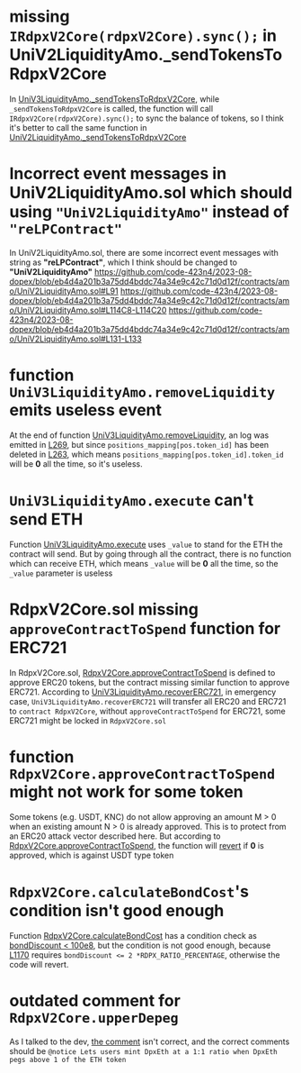 # missing `IRdpxV2Core(rdpxV2Core).sync();` in UniV2LiquidityAmo._sendTokensToRdpxV2Core
In [UniV3LiquidityAmo._sendTokensToRdpxV2Core](https://github.com/code-423n4/2023-08-dopex/blob/eb4d4a201b3a75dd4bddc74a34e9c42c71d0d12f/contracts/amo/UniV3LiquidityAmo.sol#L353-L364), while `_sendTokensToRdpxV2Core` is called, the function will call `IRdpxV2Core(rdpxV2Core).sync();` to sync the balance  of tokens, so I think it's better to call the same function in [UniV2LiquidityAmo._sendTokensToRdpxV2Core](https://github.com/code-423n4/2023-08-dopex/blob/eb4d4a201b3a75dd4bddc74a34e9c42c71d0d12f/contracts/amo/UniV2LiquidityAmo.sol#L160C12-L178)

# Incorrect event messages in UniV2LiquidityAmo.sol which should using `"UniV2LiquidityAmo"` instead of `"reLPContract"`
In UniV2LiquidityAmo.sol, there are some incorrect event messages with string as __"reLPContract"__, which I think should be changed to __"UniV2LiquidityAmo"__
https://github.com/code-423n4/2023-08-dopex/blob/eb4d4a201b3a75dd4bddc74a34e9c42c71d0d12f/contracts/amo/UniV2LiquidityAmo.sol#L91
https://github.com/code-423n4/2023-08-dopex/blob/eb4d4a201b3a75dd4bddc74a34e9c42c71d0d12f/contracts/amo/UniV2LiquidityAmo.sol#L114C8-L114C20
https://github.com/code-423n4/2023-08-dopex/blob/eb4d4a201b3a75dd4bddc74a34e9c42c71d0d12f/contracts/amo/UniV2LiquidityAmo.sol#L131-L133

# function `UniV3LiquidityAmo.removeLiquidity` emits useless event
At the end of function [UniV3LiquidityAmo.removeLiquidity](https://github.com/code-423n4/2023-08-dopex/blob/eb4d4a201b3a75dd4bddc74a34e9c42c71d0d12f/contracts/amo/UniV3LiquidityAmo.sol#L213-L270), an log was emitted in [L269](https://github.com/code-423n4/2023-08-dopex/blob/eb4d4a201b3a75dd4bddc74a34e9c42c71d0d12f/contracts/amo/UniV3LiquidityAmo.sol#L269), but since `positions_mapping[pos.token_id]` has been deleted in [L263](https://github.com/code-423n4/2023-08-dopex/blob/eb4d4a201b3a75dd4bddc74a34e9c42c71d0d12f/contracts/amo/UniV3LiquidityAmo.sol#L263), which means `positions_mapping[pos.token_id].token_id` will be __0__ all the time, so it's useless.

# `UniV3LiquidityAmo.execute` can't send ETH
Function [UniV3LiquidityAmo.execute](https://github.com/code-423n4/2023-08-dopex/blob/eb4d4a201b3a75dd4bddc74a34e9c42c71d0d12f/contracts/amo/UniV3LiquidityAmo.sol#L339-L346) uses `_value` to stand for the ETH the contract will send. But by going through all the contract, there is no function which can receive ETH, which means `_value` will be __0__ all the time, so the `_value` parameter is useless

# RdpxV2Core.sol missing `approveContractToSpend` function for ERC721
In RdpxV2Core.sol, [RdpxV2Core.approveContractToSpend](https://github.com/code-423n4/2023-08-dopex/blob/eb4d4a201b3a75dd4bddc74a34e9c42c71d0d12f/contracts/core/RdpxV2Core.sol#L403C12-L412) is defined to approve ERC20 tokens, but the contract missing similar function to approve ERC721.
According to [UniV3LiquidityAmo.recoverERC721](https://github.com/code-423n4/2023-08-dopex/blob/eb4d4a201b3a75dd4bddc74a34e9c42c71d0d12f/contracts/amo/UniV3LiquidityAmo.sol#L324-L336), in emergency case, `UniV3LiquidityAmo.recoverERC721` will transfer all ERC20 and ERC721 to `contract RdpxV2Core`, without `approveContractToSpend` for ERC721,  some ERC721 might be locked in `RdpxV2Core.sol`

# function `RdpxV2Core.approveContractToSpend` might not work for some token
Some tokens (e.g. USDT, KNC) do not allow approving an amount M > 0 when an existing amount N > 0 is already approved. This is to protect from an ERC20 attack vector described here.
But according to [RdpxV2Core.approveContractToSpend](https://github.com/code-423n4/2023-08-dopex/blob/eb4d4a201b3a75dd4bddc74a34e9c42c71d0d12f/contracts/core/RdpxV2Core.sol#L403-L412), the function will [revert](https://github.com/code-423n4/2023-08-dopex/blob/eb4d4a201b3a75dd4bddc74a34e9c42c71d0d12f/contracts/core/RdpxV2Core.sol#L410) if __0__ is approved, which is against USDT type token

# `RdpxV2Core.calculateBondCost`'s condition isn't good enough
Function [RdpxV2Core.calculateBondCost](https://github.com/code-423n4/2023-08-dopex/blob/eb4d4a201b3a75dd4bddc74a34e9c42c71d0d12f/contracts/core/RdpxV2Core.sol#L1156C12-L1199) has a condition check as [bondDiscount < 100e8](https://github.com/code-423n4/2023-08-dopex/blob/eb4d4a201b3a75dd4bddc74a34e9c42c71d0d12f/contracts/core/RdpxV2Core.sol#L1167), but the condition is not good enough, because [L1170](https://github.com/code-423n4/2023-08-dopex/blob/eb4d4a201b3a75dd4bddc74a34e9c42c71d0d12f/contracts/core/RdpxV2Core.sol#L1170C11-L1170C33) requires `bondDiscount <= 2 *RDPX_RATIO_PERCENTAGE`, otherwise the code will revert.

# outdated comment for `RdpxV2Core.upperDepeg`
As I talked to the dev, [the comment](https://github.com/code-423n4/2023-08-dopex/blob/eb4d4a201b3a75dd4bddc74a34e9c42c71d0d12f/contracts/core/RdpxV2Core.sol#L1047) isn't correct, and the correct comments should be `@notice Lets users mint DpxEth at a 1:1 ratio when DpxEth pegs above 1 of the ETH token` 